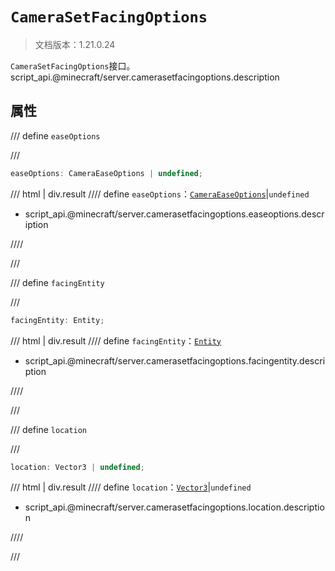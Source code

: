 # `CameraSetFacingOptions`

> 文档版本：1.21.0.24

`CameraSetFacingOptions`接口。script_api.@minecraft/server.camerasetfacingoptions.description

## 属性

/// define
`easeOptions`


///

```js
easeOptions: CameraEaseOptions | undefined;
```

/// html | div.result
//// define
`easeOptions`：[`CameraEaseOptions`](./cameraeaseoptions.md)|`undefined`

- script_api.@minecraft/server.camerasetfacingoptions.easeoptions.description


////

///


/// define
`facingEntity`


///

```js
facingEntity: Entity;
```

/// html | div.result
//// define
`facingEntity`：[`Entity`](./entity.md)

- script_api.@minecraft/server.camerasetfacingoptions.facingentity.description


////

///


/// define
`location`


///

```js
location: Vector3 | undefined;
```

/// html | div.result
//// define
`location`：[`Vector3`](./vector3.md)|`undefined`

- script_api.@minecraft/server.camerasetfacingoptions.location.description


////

///

